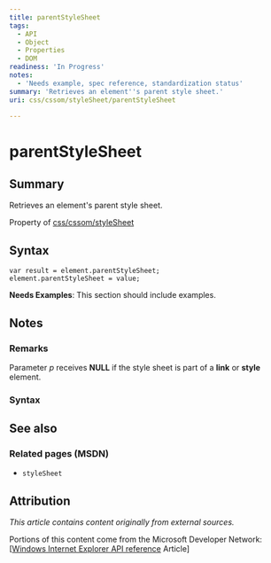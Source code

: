 ```yaml
---
title: parentStyleSheet
tags:
  - API
  - Object
  - Properties
  - DOM
readiness: 'In Progress'
notes:
  - 'Needs example, spec reference, standardization status'
summary: 'Retrieves an element''s parent style sheet.'
uri: css/cssom/styleSheet/parentStyleSheet

---
```

# parentStyleSheet

## Summary

Retrieves an element's parent style sheet.

<span data-meta="applies_to" data-type="key">Property of <span data-type="value">[css/cssom/styleSheet](/css/cssom/styleSheet)</span></span>

## Syntax

``` {.js}
var result = element.parentStyleSheet;
element.parentStyleSheet = value;
```

**Needs Examples**: This section should include examples.

## Notes

### Remarks

Parameter *p* receives **NULL** if the style sheet is part of a **link** or **style** element.

### Syntax

## See also

### Related pages (MSDN)

-   `styleSheet`

## Attribution

*This article contains content originally from external sources.*

Portions of this content come from the Microsoft Developer Network: [[Windows Internet Explorer API reference](http://msdn.microsoft.com/en-us/library/ie/hh828809%28v=vs.85%29.aspx) Article]

